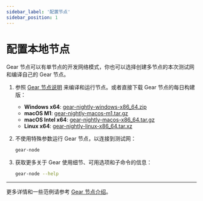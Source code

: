 ```yaml
---
sidebar_label: '配置节点'
sidebar_position: 1
---
```


# 配置本地节点

Gear 节点可以有单节点的开发网络模式，你也可以选择创建多节点的本次测试网和编译自己的 Gear 节点。

1. 参照 [Gear 节点说明](https://github.com/gear-tech/gear/tree/master/node#readme) 来编译和运行节点。或者直接下载 Gear 节点的每日构建版：

    - **Windows x64**: [gear-nightly-windows-x86_64.zip](https://builds.gear.rs/gear-nightly-windows-x86_64.zip)
    - **macOS M1**: [gear-nightly-macos-m1.tar.gz](https://builds.gear.rs/gear-nightly-macos-m1.tar.gz)
    - **macOS Intel x64**: [gear-nightly-macos-x86_64.tar.gz](https://builds.gear.rs/gear-nightly-macos-x86_64.tar.gz)
    - **Linux x64**: [gear-nightly-linux-x86_64.tar.xz](https://builds.gear.rs/gear-nightly-linux-x86_64.tar.xz)


2. 不使用特殊参数运行 Gear 节点，以连接到测试网：

   ```bash
   gear-node
   ```

3. 获取更多关于 Gear 使用细节、可用选项和子命令的信息：

    ```bash
    gear-node --help
    ```

***

更多详情和一些范例请参考 [Gear 节点介绍](https://github.com/gear-tech/gear/tree/master/node)。
